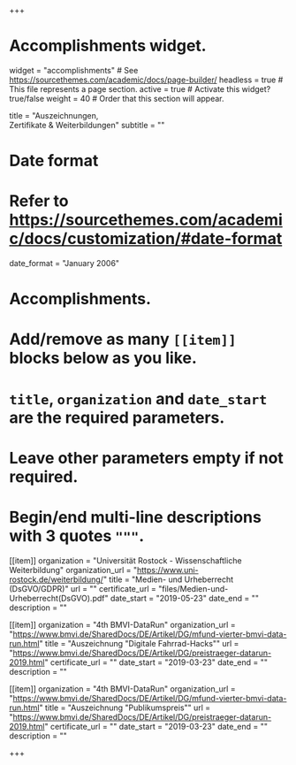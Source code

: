 +++
# Accomplishments widget.
widget = "accomplishments"  # See https://sourcethemes.com/academic/docs/page-builder/
headless = true  # This file represents a page section.
active = true  # Activate this widget? true/false
weight = 40  # Order that this section will appear.

title = "Aus&shy;zeich&shy;nungen,<br> Zer&shy;ti&shy;fi&shy;kate & Wei&shy;ter&shy;bil&shy;dungen"
subtitle = ""

# Date format
#   Refer to https://sourcethemes.com/academic/docs/customization/#date-format
date_format = "January 2006"

# Accomplishments.
#   Add/remove as many `[[item]]` blocks below as you like.
#   `title`, `organization` and `date_start` are the required parameters.
#   Leave other parameters empty if not required.
#   Begin/end multi-line descriptions with 3 quotes `"""`.

[[item]]
  organization = "Universität Rostock - Wissenschaftliche Weiterbildung"
  organization_url = "https://www.uni-rostock.de/weiterbildung/"
  title = "Medien- und Urheberrecht (DsGVO/GDPR)"
  url = ""
  certificate_url = "files/Medien-und-Urheberrecht(DsGVO).pdf"
  date_start = "2019-05-23"
  date_end = ""
  description = ""

[[item]]
  organization = "4th BMVI-DataRun"
  organization_url = "https://www.bmvi.de/SharedDocs/DE/Artikel/DG/mfund-vierter-bmvi-data-run.html"
  title = "Auszeichnung \"Digitale Fahrrad-Hacks\""
  url = "https://www.bmvi.de/SharedDocs/DE/Artikel/DG/preistraeger-datarun-2019.html"
  certificate_url = ""
  date_start = "2019-03-23"
  date_end = ""
  description = ""

[[item]]
  organization = "4th BMVI-DataRun"
  organization_url = "https://www.bmvi.de/SharedDocs/DE/Artikel/DG/mfund-vierter-bmvi-data-run.html"
  title = "Auszeichnung \"Publikumspreis\""
  url = "https://www.bmvi.de/SharedDocs/DE/Artikel/DG/preistraeger-datarun-2019.html"
  certificate_url = ""
  date_start = "2019-03-23"
  date_end = ""
  description = ""

+++
